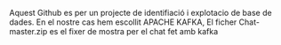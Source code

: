 Aquest Github es per un projecte de identifiació i explotacio de base de dades. En el nostre cas hem escollit APACHE KAFKA, El ficher Chat-master.zip es el fixer de mostra per el chat fet amb kafka
